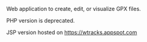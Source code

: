 Web application to create, edit, or visualize GPX files.

PHP version is deprecated.

JSP version hosted on https://wtracks.appspot.com
